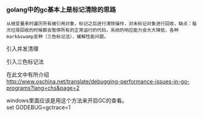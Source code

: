 ### golang中的gc基本上是标记清除的思路

```
从根变量来时遍历所有被引用对象，标记之后进行清除操作，对未标记对象进行回收，缺点：每次垃圾回收的时候都会暂停所有的正常运行的代码，系统的响应能力会大大降低，各种mark&swamp变种（三色标记法），缓解性能问题。
```

引入并发清理

引入三色标记法

在此文中有所介绍  
http://www.oschina.net/translate/debugging-performance-issues-in-go-programs?lang=chs&page=2  

windows里面应该是用这个方法来开启GC的查看。  
set GODEBUG=gctrace=1  
